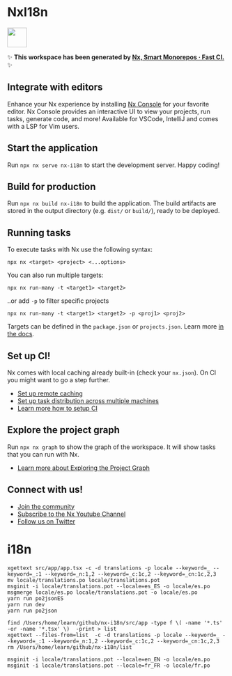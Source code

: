 # NxI18n

<a alt="Nx logo" href="https://nx.dev" target="_blank" rel="noreferrer"><img src="https://raw.githubusercontent.com/nrwl/nx/master/images/nx-logo.png" width="45"></a>

✨ **This workspace has been generated by [Nx, Smart Monorepos · Fast CI.](https://nx.dev)** ✨

## Integrate with editors

Enhance your Nx experience by installing [Nx Console](https://nx.dev/nx-console) for your favorite editor. Nx Console
provides an interactive UI to view your projects, run tasks, generate code, and more! Available for VSCode, IntelliJ and
comes with a LSP for Vim users.

## Start the application

Run `npx nx serve nx-i18n` to start the development server. Happy coding!

## Build for production

Run `npx nx build nx-i18n` to build the application. The build artifacts are stored in the output directory (e.g. `dist/` or `build/`), ready to be deployed.

## Running tasks

To execute tasks with Nx use the following syntax:

```
npx nx <target> <project> <...options>
```

You can also run multiple targets:

```
npx nx run-many -t <target1> <target2>
```

..or add `-p` to filter specific projects

```
npx nx run-many -t <target1> <target2> -p <proj1> <proj2>
```

Targets can be defined in the `package.json` or `projects.json`. Learn more [in the docs](https://nx.dev/features/run-tasks).

## Set up CI!

Nx comes with local caching already built-in (check your `nx.json`). On CI you might want to go a step further.

- [Set up remote caching](https://nx.dev/features/share-your-cache)
- [Set up task distribution across multiple machines](https://nx.dev/nx-cloud/features/distribute-task-execution)
- [Learn more how to setup CI](https://nx.dev/recipes/ci)

## Explore the project graph

Run `npx nx graph` to show the graph of the workspace.
It will show tasks that you can run with Nx.

- [Learn more about Exploring the Project Graph](https://nx.dev/core-features/explore-graph)

## Connect with us!

- [Join the community](https://nx.dev/community)
- [Subscribe to the Nx Youtube Channel](https://www.youtube.com/@nxdevtools)
- [Follow us on Twitter](https://twitter.com/nxdevtools)

# i18n

```
xgettext src/app/app.tsx -c -d translations -p locale --keyword=_ --keyword=_:1 --keyword=_n:1,2 --keyword=_c:1c,2 --keyword=_cn:1c,2,3
mv locale/translations.po locale/translations.pot
msginit -i locale/translations.pot --locale=es_ES -o locale/es.po
msgmerge locale/es.po locale/translations.pot -o locale/es.po
yarn run po2jsonES
yarn run dev
yarn run po2json
```

```
find /Users/home/learn/github/nx-i18n/src/app -type f \( -name '*.ts' -or -name '*.tsx' \)  -print > list
xgettext --files-from=list  -c -d translations -p locale --keyword=_ --keyword=_:1 --keyword=_n:1,2 --keyword=_c:1c,2 --keyword=_cn:1c,2,3
rm /Users/home/learn/github/nx-i18n/list
```

```
msginit -i locale/translations.pot --locale=en_EN -o locale/en.po
msginit -i locale/translations.pot --locale=fr_FR -o locale/fr.po
```
